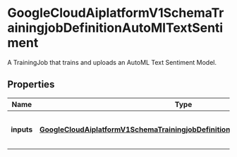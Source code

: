 

# GoogleCloudAiplatformV1SchemaTrainingjobDefinitionAutoMlTextSentiment

A TrainingJob that trains and uploads an AutoML Text Sentiment Model.

## Properties

| Name | Type | Description | Notes |
|------------ | ------------- | ------------- | -------------|
|**inputs** | [**GoogleCloudAiplatformV1SchemaTrainingjobDefinitionAutoMlTextSentimentInputs**](GoogleCloudAiplatformV1SchemaTrainingjobDefinitionAutoMlTextSentimentInputs.md) | The input parameters of this TrainingJob. |  [optional] |




